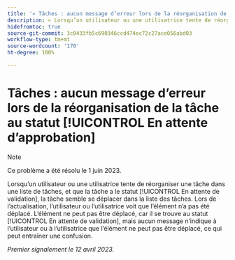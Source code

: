 ```yaml
---
title: '« Tâches : aucun message d’erreur lors de la réorganisation de la tâche au statut En attente d’approbation »'
description: « Lorsqu’un utilisateur ou une utilisatrice tente de réorganiser une tâche dans une liste de tâches, et que la tâche a le statut [!UICONTROL En attente d’approbation], la tâche semble se déplacer dans la liste des tâches. Lors de l’actualisation, l’utilisateur ou l’utilisatrice voit que l’élément n’a pas été déplacé. L’élément ne peut pas être déplacé, car il se trouve au statut [!UICONTROL En attente de validation], mais aucun message n’indique à l’utilisateur ou à l’utilisatrice que l’élément ne peut pas être déplacé, ce qui peut entraîner une confusion. »
hidefromtoc: true
source-git-commit: 3c0433fb5c690346ccd474ec72c27ace056abd03
workflow-type: tm+mt
source-wordcount: '170'
ht-degree: 100%

---
```



# Tâches : aucun message d’erreur lors de la réorganisation de la tâche au statut [!UICONTROL En attente d’approbation]

>[!NOTE]
>
>Ce problème a été résolu le 1 juin 2023.

Lorsqu’un utilisateur ou une utilisatrice tente de réorganiser une tâche dans une liste de tâches, et que la tâche a le statut [!UICONTROL En attente de validation], la tâche semble se déplacer dans la liste des tâches. Lors de l’actualisation, l’utilisateur ou l’utilisatrice voit que l’élément n’a pas été déplacé. L’élément ne peut pas être déplacé, car il se trouve au statut [!UICONTROL En attente de validation], mais aucun message n’indique à l’utilisateur ou à l’utilisatrice que l’élément ne peut pas être déplacé, ce qui peut entraîner une confusion.

_Premier signalement le 12 avril 2023._

